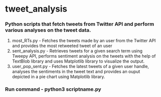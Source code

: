 # tweet_analysis

### Python scripts that fetch tweets from Twitter API and perform various analyses on the tweet data.

1. most_RTs.py - Fetches the tweets made by an user from the Twitter API and provides the most retweeted tweet of an user
2. sent_analysis.py - Retrieves tweets for a given search term using Tweepy API, performs sentiment analysis on the tweets with the help of TextBlob library and uses Matplotlib library to visualize the output.
3. user_pop_sent.py - Fetches the latest tweets of a given user handle, analyses the sentiments in the tweet text and provides an ouput depicted in a pie chart using Matplotlib library.

### Run command - python3 scriptname.py
